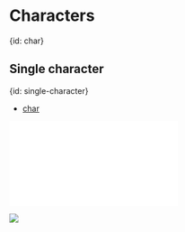 # Characters
{id: char}

## Single character
{id: single-character}

* [char](https://doc.rust-lang.org/std/primitive.char.html)

![](examples/chars/single/src/main.rs)

![](examples/chars/single/out.out)

